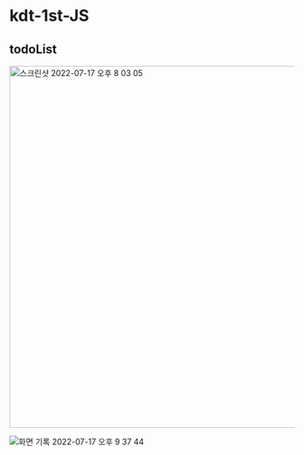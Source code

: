 # kdt-1st-JS

<h2> todoList </h2>
<img width="640" alt="스크린샷 2022-07-17 오후 8 03 05" src="https://user-images.githubusercontent.com/89016723/179395244-5f63a6a1-77bb-411b-aff5-9dc23b1aa4e4.png">

![화면 기록 2022-07-17 오후 9 37 44](https://user-images.githubusercontent.com/89016723/179398701-c5aeed4d-c791-4f21-9995-f1bda4ccfd75.gif)
